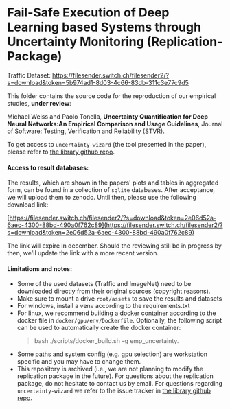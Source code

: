 # Fail-Safe Execution of Deep Learning based Systems through Uncertainty Monitoring (Replication-Package)

Traffic Dataset: https://filesender.switch.ch/filesender2/?s=download&token=5b974ad1-8d03-4c66-83db-311c3e77c9d5

This folder contains the source code for the reproduction of our empirical studies, **under review**:

Michael Weiss and Paolo Tonella, **Uncertainty Quantification for Deep Neural Networks:An Empirical Comparison and Usage Guidelines**,
Journal of Software: Testing, Verification and Reliability (STVR).

To get access to `uncertainty_wizard` (the tool presented in the paper),
please refer to [the library github repo](https://github.com/testingautomated-usi/uncertainty-wizard).

#### Access to result databases:
The results, which are shown in the papers' plots and tables in aggregated form, can be found 
in a collection of ``sqlite`` databases. 
After acceptance, we will upload them to zenodo. Until then, please use the following download link:

[https://filesender.switch.ch/filesender2/?s=download&token=2e06d52a-6aec-4300-88bd-490a0f762c89](https://filesender.switch.ch/filesender2/?s=download&token=2e06d52a-6aec-4300-88bd-490a0f762c89)

The link will expire in december. Should the reviewing still be in progress by then, we'll update the link with a more recent version.

#### Limitations and notes:

- Some of the used datasets (Traffic and ImageNet) need to be downloaded directly from their original sources (copyright reasons). 
- Make sure to mount a drive `root/assets` to save the results and datasets
- For windows, install a venv according to the requirements.txt
- For linux, we recommend building a docker container according to the docker file in `docker/gpu/env/Dockerfile`.
  Optionally, the following script can be used to automatically create the docker container:
  > bash ./scripts/docker_build.sh -g emp_uncertainty.                                                                                                                                                                                       
- Some paths and system config (e.g. gpu selection) are workstation specific and you may have to change them.
- This repository is archived (i.e., we are not planning to modify the replication package in the future).
  For questions about the replication package, do not hesitate to contact us by email.
  For questions regarding `uncertainty-wizard` we refer to the issue tracker in [the library github repo](https://github.com/testingautomated-usi/uncertainty-wizard).
                                                                                                                                                                                       
